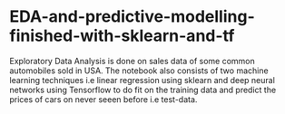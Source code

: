 # EDA-and-predictive-modelling-finished-with-sklearn-and-tf
Exploratory Data Analysis is done on sales data of some common automobiles sold in USA. The notebook also consists of two machine learning techniques i.e linear regression using sklearn and deep neural networks using Tensorflow to do fit on the training data and predict the prices of cars on never seeen before i.e test-data.
